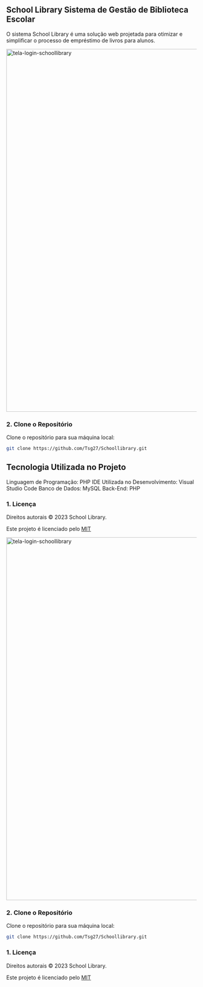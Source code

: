 ## School Library Sistema de Gestão de Biblioteca Escolar

O sistema School Library é uma solução web projetada para otimizar e simplificar o processo de empréstimo de livros para alunos.  

<img width="960" alt="tela-login-schoollibrary" src="https://github.com/user-attachments/assets/51fd3c8e-e3c4-44b7-a3b3-465cfd8bbd13">


### 2. Clone o Repositório

Clone o repositório para sua máquina local:
```bash
git clone https://github.com/Tsg27/Schoollibrary.git

```

## Tecnologia Utilizada no Projeto

Linguagem de Programação: PHP
IDE Utilizada no Desenvolvimento: Visual Studio Code
Banco de Dados: MySQL
Back-End: PHP


### 1. Licença
Direitos autorais © 2023 School Library.


Este projeto é licenciado pelo [MIT](https://choosealicense.com/licenses/mit/)



  

<img width="960" alt="tela-login-schoollibrary" src="https://github.com/user-attachments/assets/51fd3c8e-e3c4-44b7-a3b3-465cfd8bbd13">


### 2. Clone o Repositório

Clone o repositório para sua máquina local:
```bash
git clone https://github.com/Tsg27/Schoollibrary.git

```

### 1. Licença
Direitos autorais © 2023 School Library.


Este projeto é licenciado pelo [MIT](https://choosealicense.com/licenses/mit/)




